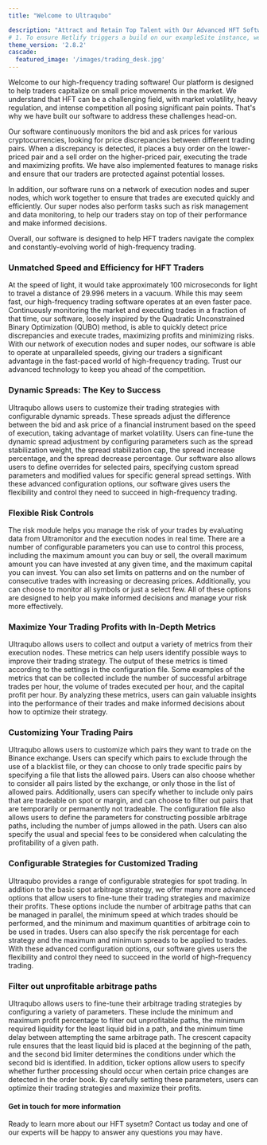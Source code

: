 ```yaml
---
title: "Welcome to Ultraqubo"

description: "Attract and Retain Top Talent with Our Advanced HFT Software."
# 1. To ensure Netlify triggers a build on our exampleSite instance, we need to change a file in the exampleSite directory.
theme_version: '2.8.2'
cascade:
  featured_image: '/images/trading_desk.jpg'
---
```

Welcome to our high-frequency trading software! Our platform is designed to help traders capitalize on small price movements in the market. We understand that HFT can be a challenging field, with market volatility, heavy regulation, and intense competition all posing significant pain points. That's why we have built our software to address these challenges head-on.

Our software continuously monitors the bid and ask prices for various cryptocurrencies, looking for price discrepancies between different trading pairs. When a discrepancy is detected, it places a buy order on the lower-priced pair and a sell order on the higher-priced pair, executing the trade and maximizing profits. We have also implemented features to manage risks and ensure that our traders are protected against potential losses.

In addition, our software runs on a network of execution nodes and super nodes, which work together to ensure that trades are executed quickly and efficiently. Our super nodes also perform tasks such as risk management and data monitoring, to help our traders stay on top of their performance and make informed decisions.

Overall, our software is designed to help HFT traders navigate the complex and constantly-evolving world of high-frequency trading.

### Unmatched Speed and Efficiency for HFT Traders
At the speed of light, it would take approximately 100 microseconds for light to travel a distance of 29.996 meters in a vacuum. While this may seem fast, our high-frequency trading software operates at an even faster pace. Continuously monitoring the market and executing trades in a fraction of that time, our software, loosely inspired by the Quadratic Unconstrained Binary Optimization (QUBO) method, is able to quickly detect price discrepancies and execute trades, maximizing profits and minimizing risks. With our network of execution nodes and super nodes, our software is able to operate at unparalleled speeds, giving our traders a significant advantage in the fast-paced world of high-frequency trading. Trust our advanced technology to keep you ahead of the competition.
### Dynamic Spreads: The Key to Success
Ultraqubo allows users to customize their trading strategies with configurable dynamic spreads. These spreads adjust the difference between the bid and ask price of a financial instrument based on the speed of execution, taking advantage of market volatility. Users can fine-tune the dynamic spread adjustment by configuring parameters such as the spread stabilization weight, the spread stabilization cap, the spread increase percentage, and the spread decrease percentage. Our software also allows users to define overrides for selected pairs, specifying custom spread parameters and modified values for specific general spread settings. With these advanced configuration options, our software gives users the flexibility and control they need to succeed in high-frequency trading.
### Flexible Risk Controls
The risk module helps you manage the risk of your trades by evaluating data from Ultramonitor and the execution nodes in real time. There are a number of configurable parameters you can use to control this process, including the maximum amount you can buy or sell, the overall maximum amount you can have invested at any given time, and the maximum capital you can invest. You can also set limits on patterns and on the number of consecutive trades with increasing or decreasing prices. Additionally, you can choose to monitor all symbols or just a select few. All of these options are designed to help you make informed decisions and manage your risk more effectively.
### Maximize Your Trading Profits with In-Depth Metrics
Ultraqubo allows users to collect and output a variety of metrics from their execution nodes. These metrics can help users identify possible ways to improve their trading strategy. The output of these metrics is timed according to the settings in the configuration file. Some examples of the metrics that can be collected include the number of successful arbitrage trades per hour, the volume of trades executed per hour, and the capital profit per hour. By analyzing these metrics, users can gain valuable insights into the performance of their trades and make informed decisions about how to optimize their strategy.
### Customizing Your Trading Pairs
Ultraqubo allows users to customize which pairs they want to trade on the Binance exchange. Users can specify which pairs to exclude through the use of a blacklist file, or they can choose to only trade specific pairs by specifying a file that lists the allowed pairs. Users can also choose whether to consider all pairs listed by the exchange, or only those in the list of allowed pairs. Additionally, users can specify whether to include only pairs that are tradeable on spot or margin, and can choose to filter out pairs that are temporarily or permanently not tradeable. The configuration file also allows users to define the parameters for constructing possible arbitrage paths, including the number of jumps allowed in the path. Users can also specify the usual and special fees to be considered when calculating the profitability of a given path.

### Configurable Strategies for Customized Trading
Ultraqubo provides a range of configurable strategies for spot trading. In addition to the basic spot arbitrage strategy, we offer many more advanced options that allow users to fine-tune their trading strategies and maximize their profits. These options include the number of arbitrage paths that can be managed in parallel, the minimum speed at which trades should be performed, and the minimum and maximum quantities of arbitrage coin to be used in trades. Users can also specify the risk percentage for each strategy and the maximum and minimum spreads to be applied to trades. With these advanced configuration options, our software gives users the flexibility and control they need to succeed in the world of high-frequency trading.

### Filter out unprofitable arbitrage paths
Ultraqubo allows users to fine-tune their arbitrage trading strategies by configuring a variety of parameters. These include the minimum and maximum profit percentage to filter out unprofitable paths, the minimum required liquidity for the least liquid bid in a path, and the minimum time delay between attempting the same arbitrage path. The crescent capacity rule ensures that the least liquid bid is placed at the beginning of the path, and the second bid limiter determines the conditions under which the second bid is identified. In addition, ticker options allow users to specify whether further processing should occur when certain price changes are detected in the order book. By carefully setting these parameters, users can optimize their trading strategies and maximize their profits.


#### Get in touch for more information
Ready to learn more about our HFT sysetm? Contact us today and one of our experts will be happy to answer any questions you may have.